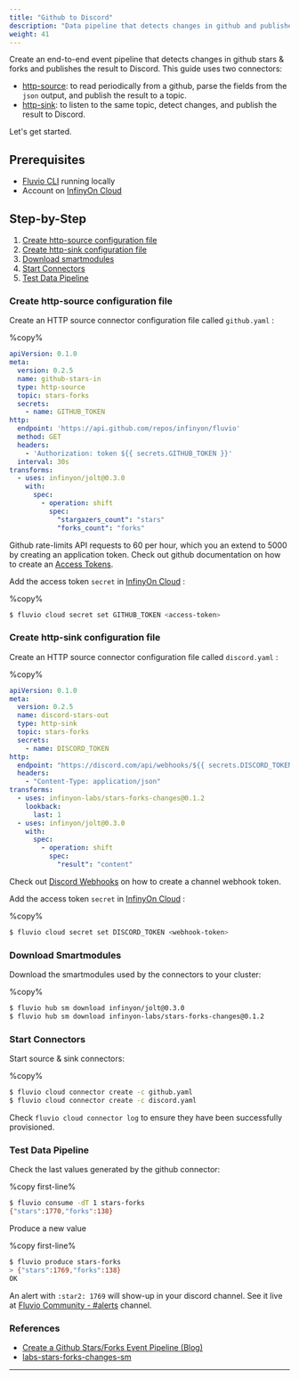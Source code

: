 ```yaml
---
title: "Github to Discord"
description: "Data pipeline that detects changes in github and publishes them as events to Discord."
weight: 41
---
```


Create an end-to-end event pipeline that detects changes in github stars & forks and publishes the result to Discord. This guide uses two connectors:

* [http-source]: to read periodically from a github, parse the fields from the `json` output, and publish the result to a topic. 
* [http-sink]: to listen to the same topic, detect changes, and publish the result to Discord. 

Let's get started.

## Prerequisites

* [Fluvio CLI] running locally
* Account on [InfinyOn Cloud]

## Step-by-Step

1. [Create http-source configuration file](#create-http-source-configuration-file)
2. [Create http-sink configuration file](#create-http-sink-configuration-file)
3. [Download smartmodules](#download-smartmodules)
4. [Start Connectors](#start-connectors)
5. [Test Data Pipeline](#test-data-pipeline)

### Create http-source configuration file

Create an HTTP source connector configuration file called `github.yaml` :

%copy%
```yaml
apiVersion: 0.1.0
meta:
  version: 0.2.5
  name: github-stars-in
  type: http-source
  topic: stars-forks
  secrets:
    - name: GITHUB_TOKEN
http:
  endpoint: 'https://api.github.com/repos/infinyon/fluvio'
  method: GET
  headers: 
    - 'Authorization: token ${{ secrets.GITHUB_TOKEN }}'
  interval: 30s
transforms:
  - uses: infinyon/jolt@0.3.0
    with:
      spec:
        - operation: shift
          spec:
            "stargazers_count": "stars"
            "forks_count": "forks"
```

Github rate-limits API requests to 60 per hour, which you an extend to 5000 by creating an application token. Check out github documentation on how to create an [Access Tokens].

Add the access token `secret` in [InfinyOn Cloud] :

%copy%
```bash
$ fluvio cloud secret set GITHUB_TOKEN <access-token>
```

### Create http-sink configuration file

Create an HTTP source connector configuration file called `discord.yaml` :

%copy%
```yaml
apiVersion: 0.1.0
meta:
  version: 0.2.5
  name: discord-stars-out
  type: http-sink
  topic: stars-forks
  secrets:
    - name: DISCORD_TOKEN
http:
  endpoint: "https://discord.com/api/webhooks/${{ secrets.DISCORD_TOKEN }}"
  headers:
    - "Content-Type: application/json"
transforms:
  - uses: infinyon-labs/stars-forks-changes@0.1.2
    lookback:
      last: 1
  - uses: infinyon/jolt@0.3.0
    with:
      spec:
        - operation: shift
          spec:
            "result": "content"
```

Check out [Discord Webhooks] on how to create a channel webhook token.

Add the access token `secret` in [InfinyOn Cloud] :

%copy%
```bash
$ fluvio cloud secret set DISCORD_TOKEN <webhook-token>
```

### Download Smartmodules

Download the smartmodules used by the connectors to your cluster:

%copy%
```bash
$ fluvio hub sm download infinyon/jolt@0.3.0
$ fluvio hub sm download infinyon-labs/stars-forks-changes@0.1.2
```


### Start Connectors

Start source & sink connectors:

%copy%
```bash
$ fluvio cloud connector create -c github.yaml
$ fluvio cloud connector create -c discord.yaml
```

Check `fluvio cloud connector log` to ensure they have been successfully provisioned.

### Test Data Pipeline

Check the last values generated by the github connector:

%copy first-line%
```bash
$ fluvio consume -dT 1 stars-forks
{"stars":1770,"forks":138}
```

Produce a new value

%copy first-line%
```bash
$ fluvio produce stars-forks
> {"stars":1769,"forks":138}
OK
```

An alert with `:star2: 1769` will show-up in your discord channel. See it live at [Fluvio Community - #alerts] channel.


### References

* [Create a Github Stars/Forks Event Pipeline (Blog)]
* [labs-stars-forks-changes-sm](https://github.com/infinyon/labs-stars-forks-changes-sm)


---

[Fluvio CLI]: https://www.fluvio.io/download
[InfinyOn Cloud]: https://infinyon.cloud/signup
[http-sink]: https://github.com/infinyon/http-sink-connector
[http-source]: https://github.com/infinyon/http-source-connector
[Access Tokens]: https://docs.github.com/en/authentication/keeping-your-account-and-data-secure/creating-a-personal-access-token
[Discord Webhooks]: https://support.discord.com/hc/en-us/articles/228383668-Intro-to-Webhooks
[Create a Github Stars/Forks Event Pipeline (Blog)]: https://infinyon.com/blog/2023/07/github-stars-to-slack/
[Fluvio Community - #alerts]: https://discord.com/channels/695712741381636168/961802307727683644
